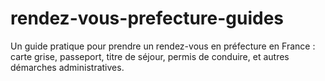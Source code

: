 # rendez-vous-prefecture-guides
Un guide pratique pour prendre un rendez-vous en préfecture en France : carte grise, passeport, titre de séjour, permis de conduire, et autres démarches administratives.
